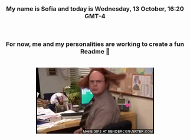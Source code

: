 


<div align="center">
<h3 >My name is Sofia and today is Wednesday, 13 October, 16:20 GMT-4</h3><br>
<h3 >For now, me and my personalities are working to create a fun Readme 👋
</h3><br>
<img src='img/dwight.gif' alt='working...'/>
</div>
